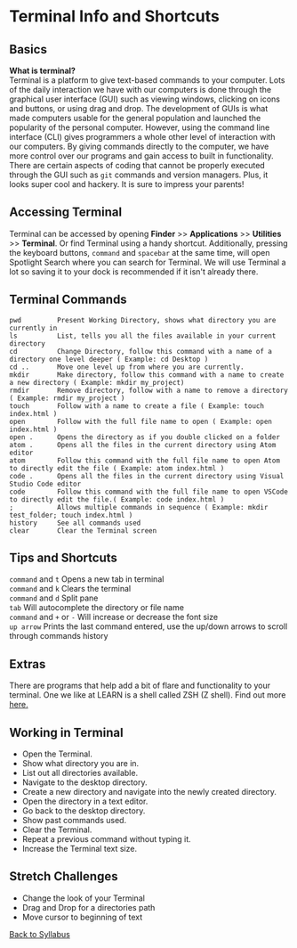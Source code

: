 # Terminal Info and Shortcuts

## Basics
**What is terminal?**  
Terminal is a platform to give text-based commands to your computer. Lots of the daily interaction we have with our computers is done through the graphical user interface (GUI) such as viewing windows, clicking on icons and buttons, or using drag and drop. The development of GUIs is what made computers usable for the general population and launched the popularity of the personal computer. However, using the command line interface (CLI) gives programmers a whole other level of interaction with our computers. By giving commands directly to the computer, we have more control over our programs and gain access to built in functionality. There are certain aspects of coding that cannot be properly executed through the GUI such as `git` commands and version managers. Plus, it looks super cool and hackery. It is sure to impress your parents!

## Accessing Terminal
Terminal can be accessed by opening **Finder** >> **Applications** >> **Utilities** >> **Terminal**. Or find Terminal using a handy shortcut. Additionally, pressing the keyboard buttons, `command` and `spacebar` at the same time, will open Spotlight Search where you can search for Terminal. We will use Terminal a lot so saving it to your dock is recommended if it isn't already there.


## Terminal Commands
```
pwd         Present Working Directory, shows what directory you are currently in
ls          List, tells you all the files available in your current directory
cd          Change Directory, follow this command with a name of a directory one level deeper ( Example: cd Desktop )
cd ..       Move one level up from where you are currently.
mkdir       Make directory, follow this command with a name to create a new directory ( Example: mkdir my_project)
rmdir       Remove directory, follow with a name to remove a directory ( Example: rmdir my_project )
touch       Follow with a name to create a file ( Example: touch index.html )
open        Follow with the full file name to open ( Example: open index.html )
open .      Opens the directory as if you double clicked on a folder
atom .      Opens all the files in the current directory using Atom editor
atom        Follow this command with the full file name to open Atom to directly edit the file ( Example: atom index.html )
code .      Opens all the files in the current directory using Visual Studio Code editor
code        Follow this command with the full file name to open VSCode to directly edit the file.( Example: code index.html ) 
;           Allows multiple commands in sequence ( Example: mkdir test_folder; touch index.html )
history     See all commands used
clear       Clear the Terminal screen
```

## Tips and Shortcuts
`command` and `t`             Opens a new tab in terminal  
`command` and `k`             Clears the terminal  
`command` and `d`             Split pane  
`tab`                         Will autocomplete the directory or file name  
`command` and `+` or `-`      Will increase or decrease the font size  
`up arrow`                    Prints the last command entered, use the up/down arrows to scroll through commands history  


## Extras
There are programs that help add a bit of flare and functionality to your terminal. One we like at LEARN is a shell called ZSH (Z shell). Find out more <a href="https://github.com/robbyrussell/oh-my-zsh/wiki/Installing-ZSH" target="_blank">here.</a>


## Working in Terminal

- Open the Terminal.
- Show what directory you are in.
- List out all directories available.
- Navigate to the desktop directory.
- Create a new directory and navigate into the newly created directory.
- Open the directory in a text editor.
- Go back to the desktop directory.
- Show past commands used.
- Clear the Terminal.
- Repeat a previous command without typing it.
- Increase the Terminal text size.

## Stretch Challenges
- Change the look of your Terminal
- Drag and Drop for a directories path
- Move cursor to beginning of text


[ Back to Syllabus ](../README.md#programming-tools)
